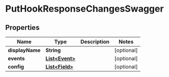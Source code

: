# PutHookResponseChangesSwagger

## Properties
Name | Type | Description | Notes
------------ | ------------- | ------------- | -------------
**displayName** | **String** |  |  [optional]
**events** | [**List&lt;Event&gt;**](Event.md) |  |  [optional]
**config** | [**List&lt;Field&gt;**](Field.md) |  |  [optional]
